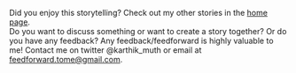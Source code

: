 
Did you enjoy this storytelling? Check out my other stories in the [home page](https://karthik-muth.github.io/).  
Do you want to discuss something or want to create a story together? Or do you have any feedback?
Any feedback/feedforward is highly valuable to me! Contact me on twitter @karthik\_muth or email at feedforward.tome@gmail.com.
